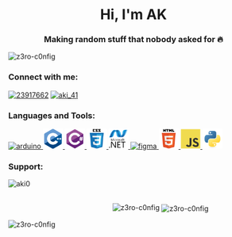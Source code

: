<h1 align="center">Hi, I'm AK</h1>
<h3 align="center">Making random stuff that nobody asked for 🔥</h3>

<p align="left"> <img src="https://komarev.com/ghpvc/?username=z3ro-c0nfig&label=Profile%20views&color=0e75b6&style=flat" alt="z3ro-c0nfig" /> </p>

<h3 align="left">Connect with me:</h3>
<p align="left">
<a href="https://stackoverflow.com/users/23917662" target="blank"><img align="center" src="https://raw.githubusercontent.com/rahuldkjain/github-profile-readme-generator/master/src/images/icons/Social/stack-overflow.svg" alt="23917662" height="30" width="40" /></a>
<a href="https://www.youtube.com/c/aki_41" target="blank"><img align="center" src="https://raw.githubusercontent.com/rahuldkjain/github-profile-readme-generator/master/src/images/icons/Social/youtube.svg" alt="aki_41" height="30" width="40" /></a>
</p>

<h3 align="left">Languages and Tools:</h3>
<p align="left"> <a href="https://www.arduino.cc/" target="_blank" rel="noreferrer"> <img src="https://cdn.worldvectorlogo.com/logos/arduino-1.svg" alt="arduino" width="40" height="40"/> </a> <a href="https://www.w3schools.com/cpp/" target="_blank" rel="noreferrer"> <img src="https://raw.githubusercontent.com/devicons/devicon/master/icons/cplusplus/cplusplus-original.svg" alt="cplusplus" width="40" height="40"/> </a> <a href="https://www.w3schools.com/cs/" target="_blank" rel="noreferrer"> <img src="https://raw.githubusercontent.com/devicons/devicon/master/icons/csharp/csharp-original.svg" alt="csharp" width="40" height="40"/> </a> <a href="https://www.w3schools.com/css/" target="_blank" rel="noreferrer"> <img src="https://raw.githubusercontent.com/devicons/devicon/master/icons/css3/css3-original-wordmark.svg" alt="css3" width="40" height="40"/> </a> <a href="https://dotnet.microsoft.com/" target="_blank" rel="noreferrer"> <img src="https://raw.githubusercontent.com/devicons/devicon/master/icons/dot-net/dot-net-original-wordmark.svg" alt="dotnet" width="40" height="40"/> </a> <a href="https://www.figma.com/" target="_blank" rel="noreferrer"> <img src="https://www.vectorlogo.zone/logos/figma/figma-icon.svg" alt="figma" width="40" height="40"/> </a> <a href="https://www.w3.org/html/" target="_blank" rel="noreferrer"> <img src="https://raw.githubusercontent.com/devicons/devicon/master/icons/html5/html5-original-wordmark.svg" alt="html5" width="40" height="40"/> </a> <a href="https://developer.mozilla.org/en-US/docs/Web/JavaScript" target="_blank" rel="noreferrer"> <img src="https://raw.githubusercontent.com/devicons/devicon/master/icons/javascript/javascript-original.svg" alt="javascript" width="40" height="40"/> </a> <a href="https://www.python.org" target="_blank" rel="noreferrer"> <img src="https://raw.githubusercontent.com/devicons/devicon/master/icons/python/python-original.svg" alt="python" width="40" height="40"/> </a> </p>

<h3 align="left">Support:</h3>
<p><a href="https://www.buymeacoffee.com/aki0"> <img align="left" src="https://cdn.buymeacoffee.com/buttons/v2/default-yellow.png" height="50" width="210" alt="aki0" /></a></p><br><br>

<p><img align="left" src="https://github-readme-stats.vercel.app/api/top-langs?username=z3ro-c0nfig&show_icons=true&locale=en&layout=compact" alt="z3ro-c0nfig" /></p>

<p>&nbsp;<img align="center" src="https://github-readme-stats.vercel.app/api?username=z3ro-c0nfig&show_icons=true&locale=en" alt="z3ro-c0nfig" /></p>

<p><img align="center" src="https://github-readme-streak-stats.herokuapp.com/?user=z3ro-c0nfig&" alt="z3ro-c0nfig" /></p>
